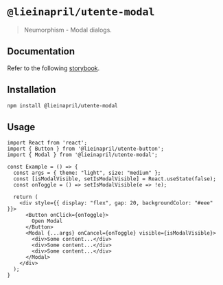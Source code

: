 # `@lieinapril/utente-modal`

> Neumorphism - Modal dialogs.

## Documentation

Refer to the following [storybook](https://lordono.github.io/utente/).

## Installation

```bash
npm install @lieinapril/utente-modal
```

## Usage

```JSX
import React from 'react';
import { Button } from '@lieinapril/utente-button';
import { Modal } from '@lieinapril/utente-modal';

const Example = () => {
  const args = { theme: "light", size: "medium" };
  const [isModalVisible, setIsModalVisible] = React.useState(false);
  const onToggle = () => setIsModalVisible(e => !e);

  return (
    <div style={{ display: "flex", gap: 20, backgroundColor: "#eee" }}>
      <Button onClick={onToggle}>
        Open Modal
      </Button>
      <Modal {...args} onCancel={onToggle} visible={isModalVisible}>
        <div>Some content...</div>
        <div>Some content...</div>
        <div>Some content...</div>
      </Modal>
    </div>
  );
}
```
